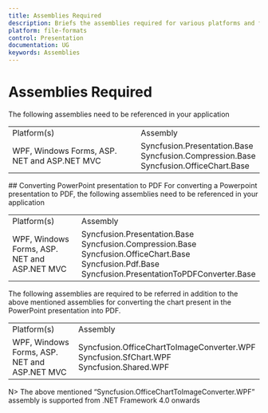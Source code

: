 ```yaml
---
title: Assemblies Required
description: Briefs the assemblies required for various platforms and frameworks.
platform: file-formats
control: Presentation
documentation: UG
keywords: Assemblies
---
```

# Assemblies Required
The following assemblies need to be referenced in your application
<table>
<tr>
<td>
Platform(s)<br/>
</td>
<td>
Assembly<br/>
</td>
</tr>
<tr>
<td>
WPF, Windows Forms, ASP. NET and ASP.NET MVC<br/>
</td>
<td>
Syncfusion.Presentation.Base<br/>
Syncfusion.Compression.Base<br/>
Syncfusion.OfficeChart.Base<br/>
</td>
</tr>
</table>
## Converting PowerPoint presentation to PDF
For converting a Powerpoint presentation to PDF, the following assemblies need to be referenced in your application
<table>
<tr>
<td>
Platform(s)<br/>
</td>
<td>
Assembly<br/>
</td>
</tr>
<tr>
<td>
WPF, Windows Forms, ASP. NET and ASP.NET MVC</br>
</td>
<td>
Syncfusion.Presentation.Base<br/>
Syncfusion.Compression.Base<br/>
Syncfusion.OfficeChart.Base<br/>
Syncfusion.Pdf.Base<br/>
Syncfusion.PresentationToPDFConverter.Base<br/>
</td>
</tr>
</table>
The following assemblies are required to be referred in addition to the above mentioned assemblies for converting the chart present in the PowerPoint presentation into PDF.
<table>
<tr>
<td>
Platform(s)<br/>
</td>
<td>
Assembly<br/>
</td>
</tr>
<tr>
<td>
WPF, Windows Forms, ASP. NET and ASP.NET MVC</br>
</td>
<td>
Syncfusion.OfficeChartToImageConverter.WPF<br/>
Syncfusion.SfChart.WPF<br/>
Syncfusion.Shared.WPF<br/>
</td>
</tr>
</table>
N> The above mentioned “Syncfusion.OfficeChartToImageConverter.WPF” assembly is supported from .NET Framework 4.0 onwards
